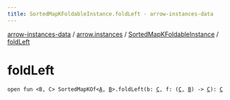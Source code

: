 ```yaml
---
title: SortedMapKFoldableInstance.foldLeft - arrow-instances-data
---
```


[arrow-instances-data](../../index.html) / [arrow.instances](../index.html) / [SortedMapKFoldableInstance](index.html) / [foldLeft](./fold-left.html)

# foldLeft

`open fun <B, C> SortedMapKOf<`[`A`](index.html#A)`, `[`B`](fold-left.html#B)`>.foldLeft(b: `[`C`](fold-left.html#C)`, f: (`[`C`](fold-left.html#C)`, `[`B`](fold-left.html#B)`) -> `[`C`](fold-left.html#C)`): `[`C`](fold-left.html#C)